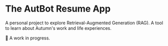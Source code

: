 # The AutBot Resume App

A personal project to explore Retrieval-Augmented Generation (RAG).  A tool to learn about Autumn's work and life experiences. 

🚧 A work in progress.



